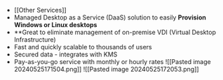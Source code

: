 - [[Other Services]]
- Managed Desktop as a Service (DaaS) solution to easily **Provision Windows or Linux desktops**
- **Great to eliminate management of on-premise VDI (Virtual Desktop Infrastructure)
- Fast and quickly scalable to thousands of users
- Secured data - integrates with KMS
- Pay-as-you-go service with monthly or hourly rates
![[Pasted image 20240525171504.png]]
![[Pasted image 20240525172053.png]]
